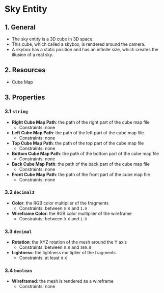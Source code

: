 # Sky Entity

## 1. General

- The sky entity is a 3D cube in 3D space.
- This cube, which called a skybox, is rendered around the camera.
- A skybox has a static position and has an infinite size, which creates the illusion of a real sky.

## 2. Resources

- Cube Map

## 3. Properties

### 3.1 `string`

- **Right Cube Map Path**: the path of the right part of the cube map file
  - Constraints: none
- **Left Cube Map Path**: the path of the left part of the cube map file
  - Constraints: none
- **Top Cube Map Path**: the path of the top part of the cube map file
  - Constraints: none
- **Bottom Cube Map Path**: the path of the bottom part of the cube map file
  - Constraints: none
- **Back Cube Map Path**: the path of the back part of the cube map file
  - Constraints: none
- **Front Cube Map Path**: the path of the front part of the cube map file
  - Constraints: none

### 3.2 `decimal3`

- **Color**: the RGB color multiplier of the fragments
  - Constraints: between `0.0` and `1.0`
- **Wireframe Color**: the RGB color multiplier of the wireframe
  - Constraints: between `0.0` and `1.0`

### 3.3 `decimal`

- **Rotation**: the XYZ rotation of the mesh around the Y axis
  - Constraints: between `0.0` and `360.0`
- **Lightness**: the lightness multiplier of the fragments
  - Constraints: at least `0.0`

### 3.4 `boolean`

- **Wireframed**: the mesh is rendered as a wireframe
  - Constraints: none
